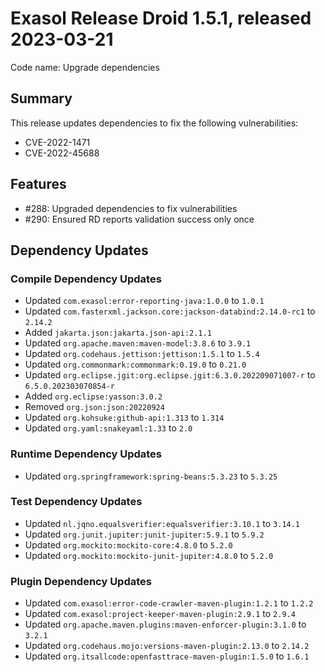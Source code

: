 # Exasol Release Droid 1.5.1, released 2023-03-21

Code name: Upgrade dependencies

## Summary

This release updates dependencies to fix the following vulnerabilities:

* CVE-2022-1471
* CVE-2022-45688

## Features

* #288: Upgraded dependencies to fix vulnerabilities
* #290: Ensured RD reports validation success only once

## Dependency Updates

### Compile Dependency Updates

* Updated `com.exasol:error-reporting-java:1.0.0` to `1.0.1`
* Updated `com.fasterxml.jackson.core:jackson-databind:2.14.0-rc1` to `2.14.2`
* Added `jakarta.json:jakarta.json-api:2.1.1`
* Updated `org.apache.maven:maven-model:3.8.6` to `3.9.1`
* Updated `org.codehaus.jettison:jettison:1.5.1` to `1.5.4`
* Updated `org.commonmark:commonmark:0.19.0` to `0.21.0`
* Updated `org.eclipse.jgit:org.eclipse.jgit:6.3.0.202209071007-r` to `6.5.0.202303070854-r`
* Added `org.eclipse:yasson:3.0.2`
* Removed `org.json:json:20220924`
* Updated `org.kohsuke:github-api:1.313` to `1.314`
* Updated `org.yaml:snakeyaml:1.33` to `2.0`

### Runtime Dependency Updates

* Updated `org.springframework:spring-beans:5.3.23` to `5.3.25`

### Test Dependency Updates

* Updated `nl.jqno.equalsverifier:equalsverifier:3.10.1` to `3.14.1`
* Updated `org.junit.jupiter:junit-jupiter:5.9.1` to `5.9.2`
* Updated `org.mockito:mockito-core:4.8.0` to `5.2.0`
* Updated `org.mockito:mockito-junit-jupiter:4.8.0` to `5.2.0`

### Plugin Dependency Updates

* Updated `com.exasol:error-code-crawler-maven-plugin:1.2.1` to `1.2.2`
* Updated `com.exasol:project-keeper-maven-plugin:2.9.1` to `2.9.4`
* Updated `org.apache.maven.plugins:maven-enforcer-plugin:3.1.0` to `3.2.1`
* Updated `org.codehaus.mojo:versions-maven-plugin:2.13.0` to `2.14.2`
* Updated `org.itsallcode:openfasttrace-maven-plugin:1.5.0` to `1.6.1`
